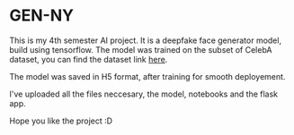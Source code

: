 # GEN-NY

This is my 4th semester AI project. It is a deepfake face generator model, build using tensorflow. 
The model was trained on the subset of CelebA dataset, you can find the dataset link [here](https://www.kaggle.com/datasets/farzadnekouei/50k-celebrity-faces-image-dataset). 

The model was saved in H5 format, after training for smooth deployement.

I've uploaded all the files neccesary, the model, notebooks and the flask app.

Hope you like the project :D
